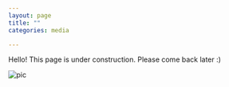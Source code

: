 ```yaml
---
layout: page
title: ""
categories: media

---
```


Hello! This page is under construction. Please come back later :)

![pic](/assets/bannerpic.HEIC)
